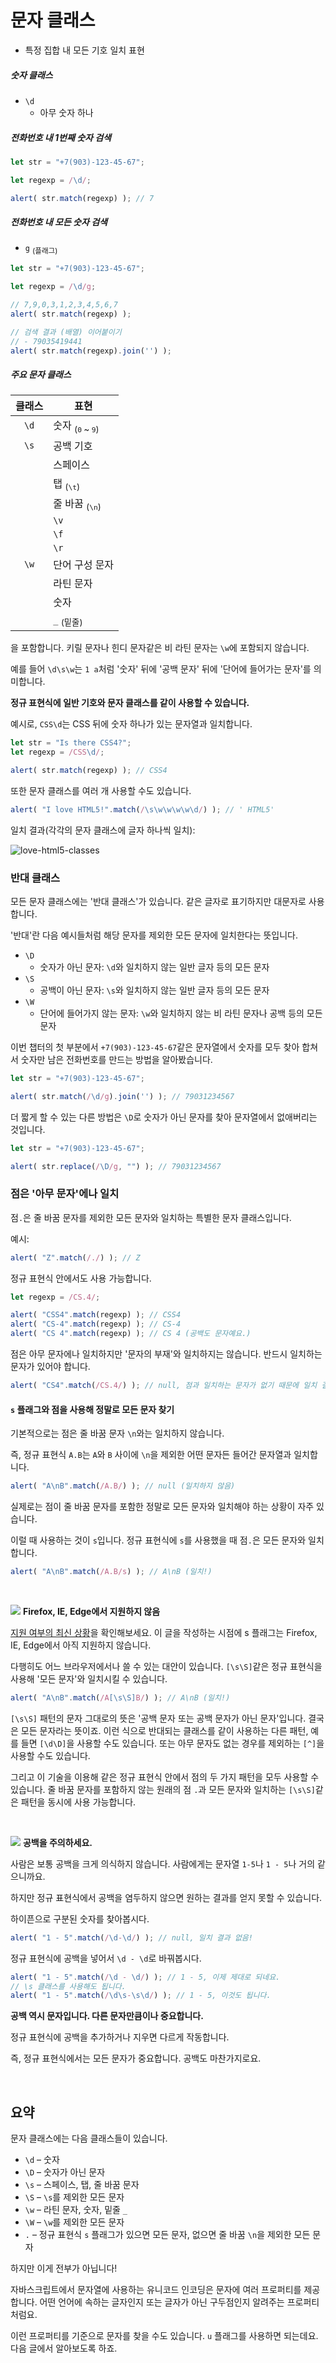 문자 클래스
==========

- 특정 집합 내 모든 기호 일치 표현

##### 숫자 클래스
- `\d`
  - 아무 숫자 하나

##### 전화번호 내 1번째 숫자 검색
```javascript
let str = "+7(903)-123-45-67";

let regexp = /\d/;

alert( str.match(regexp) ); // 7
```

##### 전화번호 내 모든 숫자 검색
- `g` <sub>(플래그)</sub>
```javascript
let str = "+7(903)-123-45-67";

let regexp = /\d/g;

// 7,9,0,3,1,2,3,4,5,6,7
alert( str.match(regexp) );

// 검색 결과 (배열) 이어붙이기
// - 79035419441
alert( str.match(regexp).join('') );
```

##### 주요 문자 클래스

|클래스|표현|
|:---:|---|
|`\d`|숫자 <sub>(`0` ~ `9`)</sub>|
|`\s`|공백 기호|
||스페이스|
||탭 <sub>(`\t`)</sub>|
||줄 바꿈 <sub>(`\n`)</sub>|
||`\v`|
||`\f`|
||`\r`|
|`\w`|단어 구성 문자|
||라틴 문자|
||숫자|
||`_` <sub>(밑줄)</sub>|

을 포함합니다. 키릴 문자나 힌디 문자같은 비 라틴 문자는 `\w`에 포함되지 않습니다.

예를 들어 `\d\s\w`는 `1 a`처럼 '숫자' 뒤에 '공백 문자' 뒤에 '단어에 들어가는 문자'를 의미합니다.

**정규 표현식에 일반 기호와 문자 클래스를 같이 사용할 수 있습니다.**

예시로, `CSS\d`는 CSS 뒤에 숫자 하나가 있는 문자열과 일치합니다.
```javascript
let str = "Is there CSS4?";
let regexp = /CSS\d/;

alert( str.match(regexp) ); // CSS4
```

또한 문자 클래스를 여러 개 사용할 수도 있습니다.
```javascript
alert( "I love HTML5!".match(/\s\w\w\w\w\d/) ); // ' HTML5'
```

일치 결과(각각의 문자 클래스에 글자 하나씩 일치):

![love-html5-classes](../../images/03/07/02/love-html5-classes.svg)

### 반대 클래스
모든 문자 클래스에는 '반대 클래스'가 있습니다. 같은 글자로 표기하지만 대문자로 사용합니다.

'반대'란 다음 예시들처럼 해당 문자를 제외한 모든 문자에 일치한다는 뜻입니다.
- `\D`
  - 숫자가 아닌 문자: `\d`와 일치하지 않는 일반 글자 등의 모든 문자
- `\S`
  - 공백이 아닌 문자: `\s`와 일치하지 않는 일반 글자 등의 모든 문자
- `\W`
  - 단어에 들어가지 않는 문자: `\w`와 일치하지 않는 비 라틴 문자나 공백 등의 모든 문자

이번 챕터의 첫 부분에서 `+7(903)-123-45-67`같은 문자열에서 숫자를 모두 찾아 합쳐서 숫자만 남은 전화번호를 만드는 방법을 알아봤습니다.
```javascript
let str = "+7(903)-123-45-67";

alert( str.match(/\d/g).join('') ); // 79031234567
```

더 짧게 할 수 있는 다른 방법은 `\D`로 숫자가 아닌 문자를 찾아 문자열에서 없애버리는 것입니다.
```javascript
let str = "+7(903)-123-45-67";

alert( str.replace(/\D/g, "") ); // 79031234567
```

### 점은 '아무 문자'에나 일치
점`.`은 줄 바꿈 문자를 제외한 모든 문자와 일치하는 특별한 문자 클래스입니다.

예시:
```javascript
alert( "Z".match(/./) ); // Z
```

정규 표현식 안에서도 사용 가능합니다.
```javascript
let regexp = /CS.4/;

alert( "CSS4".match(regexp) ); // CSS4
alert( "CS-4".match(regexp) ); // CS-4
alert( "CS 4".match(regexp) ); // CS 4 (공백도 문자예요.)
```

점은 아무 문자에나 일치하지만 '문자의 부재'와 일치하지는 않습니다. 반드시 일치하는 문자가 있어야 합니다.
```javascript
alert( "CS4".match(/CS.4/) ); // null, 점과 일치하는 문자가 없기 때문에 일치 결과가 없습니다.
```

#### `s` 플래그와 점을 사용해 정말로 모든 문자 찾기
기본적으로는 점은 줄 바꿈 문자 `\n`와는 일치하지 않습니다.

즉, 정규 표현식 `A.B`는 `A`와 `B` 사이에 `\n`을 제외한 어떤 문자든 들어간 문자열과 일치합니다.
```javascript
alert( "A\nB".match(/A.B/) ); // null (일치하지 않음)
```

실제로는 점이 줄 바꿈 문자를 포함한 정말로 모든 문자와 일치해야 하는 상황이 자주 있습니다.

이럴 때 사용하는 것이 `s`입니다. 정규 표현식에 `s`를 사용했을 때 점`.`은 모든 문자와 일치합니다.
```javascript
alert( "A\nB".match(/A.B/s) ); // A\nB (일치!)
```

<br />

<img src="../../images/commons/icons/triangle-exclamation-solid.svg" /> **Firefox, IE, Edge에서 지원하지 않음**

[지원 여부의 최신 상황](https://caniuse.com/#search=dotall)을 확인해보세요. 이 글을 작성하는 시점에 s 플래그는 Firefox, IE, Edge에서 아직 지원하지 않습니다.

다행히도 어느 브라우저에서나 쓸 수 있는 대안이 있습니다. `[\s\S]`같은 정규 표현식을 사용해 '모든 문자'와 일치시킬 수 있습니다.
```javascript
alert( "A\nB".match(/A[\s\S]B/) ); // A\nB (일치!)
```
`[\s\S]` 패턴의 문자 그대로의 뜻은 '공백 문자 또는 공백 문자가 아닌 문자'입니다. 결국은 모든 문자라는 뜻이죠. 이런 식으로 반대되는 클래스를 같이 사용하는 다른 패턴, 예를 들면 `[\d\D]`을 사용할 수도 있습니다. 또는 아무 문자도 없는 경우를 제외하는 `[^]`을 사용할 수도 있습니다.

그리고 이 기술을 이용해 같은 정규 표현식 안에서 점의 두 가지 패턴을 모두 사용할 수 있습니다. 줄 바꿈 문자를 포함하지 않는 원래의 점 `.`과 모든 문자와 일치하는 `[\s\S]`같은 패턴을 동시에 사용 가능합니다.

<br />

<img src="../../images/commons/icons/triangle-exclamation-solid.svg" /> **공백을 주의하세요.**

사람은 보통 공백을 크게 의식하지 않습니다. 사람에게는 문자열 `1-5`나 `1 - 5`나 거의 같으니까요.

하지만 정규 표현식에서 공백을 염두하지 않으면 원하는 결과를 얻지 못할 수 있습니다.

하이픈으로 구분된 숫자를 찾아봅시다.
```javascript
alert( "1 - 5".match(/\d-\d/) ); // null, 일치 결과 없음!
```
정규 표현식에 공백을 넣어서 `\d - \d`로 바꿔봅시다.

```javascript
alert( "1 - 5".match(/\d - \d/) ); // 1 - 5, 이제 제대로 되네요.
// \s 클래스를 사용해도 됩니다.
alert( "1 - 5".match(/\d\s-\s\d/) ); // 1 - 5, 이것도 됩니다.
```

**공백 역시 문자입니다. 다른 문자만큼이나 중요합니다.**

정규 표현식에 공백을 추가하거나 지우면 다르게 작동합니다.

즉, 정규 표현식에서는 모든 문자가 중요합니다. 공백도 마찬가지로요.

<br />

## 요약
문자 클래스에는 다음 클래스들이 있습니다.
- `\d` – 숫자
- `\D` – 숫자가 아닌 문자
- `\s` – 스페이스, 탭, 줄 바꿈 문자
- `\S` – `\s`를 제외한 모든 문자
- `\w` – 라틴 문자, 숫자, 밑줄 `_`
- `\W` – `\w`를 제외한 모든 문자
- `.` – 정규 표현식 `s` 플래그가 있으면 모든 문자, 없으면 줄 바꿈 `\n`을 제외한 모든 문자

하지만 이게 전부가 아닙니다!

자바스크립트에서 문자열에 사용하는 유니코드 인코딩은 문자에 여러 프로퍼티를 제공합니다. 어떤 언어에 속하는 글자인지 또는 글자가 아닌 구두점인지 알려주는 프로퍼티처럼요.

이런 프로퍼티를 기준으로 문자를 찾을 수도 있습니다. `u` 플래그를 사용하면 되는데요. 다음 글에서 알아보도록 하죠.
